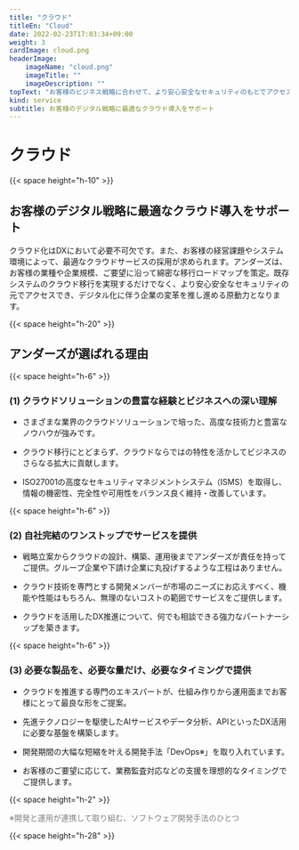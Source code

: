 ```yaml
---
title: "クラウド"
titleEn: "Cloud"
date: 2022-02-23T17:03:34+09:00
weight: 3
cardImage: cloud.png
headerImage:
    imageName: "cloud.png"
    imageTitle: ""
    imageDescription: ""
topText: "お客様のビジネス戦略に合わせて、より安心安全なセキュリティのもとでアクセスできるクラウドサービスの導入をサポートします。"
kind: service
subtitle: お客様のデジタル戦略に最適なクラウド導入をサポート
---
```


# クラウド　

{{< space height="h-10" >}}

## お客様のデジタル戦略に最適なクラウド導入をサポート

クラウド化はDXにおいて必要不可欠です。また、お客様の経営課題やシステム環境によって、最適なクラウドサービスの採用が求められます。アンダーズは、お客様の業種や企業規模、ご要望に沿って綿密な移行ロードマップを策定。既存システムのクラウド移行を実現するだけでなく、より安心安全なセキュリティの元でアクセスでき、デジタル化に伴う企業の変革を推し進める原動力となります。

{{< space height="h-20" >}}

## アンダーズが選ばれる理由

{{< space height="h-6" >}}

### (1)	クラウドソリューションの豊富な経験とビジネスへの深い理解

* さまざまな業界のクラウドソリューションで培った、高度な技術力と豊富なノウハウが強みです。  

* クラウド移行にとどまらず、クラウドならではの特性を活かしてビジネスのさらなる拡大に貢献します。  

* ISO27001の高度なセキュリティマネジメントシステム（ISMS）を取得し、情報の機密性、完全性や可用性をバランス良く維持・改善しています。   
  
{{< space height="h-6" >}}

### (2)	自社完結のワンストップでサービスを提供

* 戦略立案からクラウドの設計、構築、運用後までアンダーズが責任を持ってご提供。グループ企業や下請け企業に丸投げするような工程はありません。  

* クラウド技術を専門とする開発メンバーが市場のニーズにお応えすべく、機能や性能はもちろん、無理のないコストの範囲でサービスをご提供します。  

* クラウドを活用したDX推進について、何でも相談できる強力なパートナーシップを築きます。

{{< space height="h-6" >}}

### (3)	必要な製品を、必要な量だけ、必要なタイミングで提供

* クラウドを推進する専門のエキスパートが、仕組み作りから運用面までお客様にとって最良な形をご提案。  

* 先進テクノロジーを駆使したAIサービスやデータ分析、APIといったDX活用に必要な基盤を構築します。  

* 開発期間の大幅な短縮を叶える開発手法「DevOps※」を取り入れています。  

* お客様のご要望に応じて、業務監査対応などの支援を理想的なタイミングでご提供します。  

{{< space height="h-2" >}}

<font color="gray">※開発と運用が連携して取り組む、ソフトウェア開発手法のひとつ</font>

{{< space height="h-28" >}}
